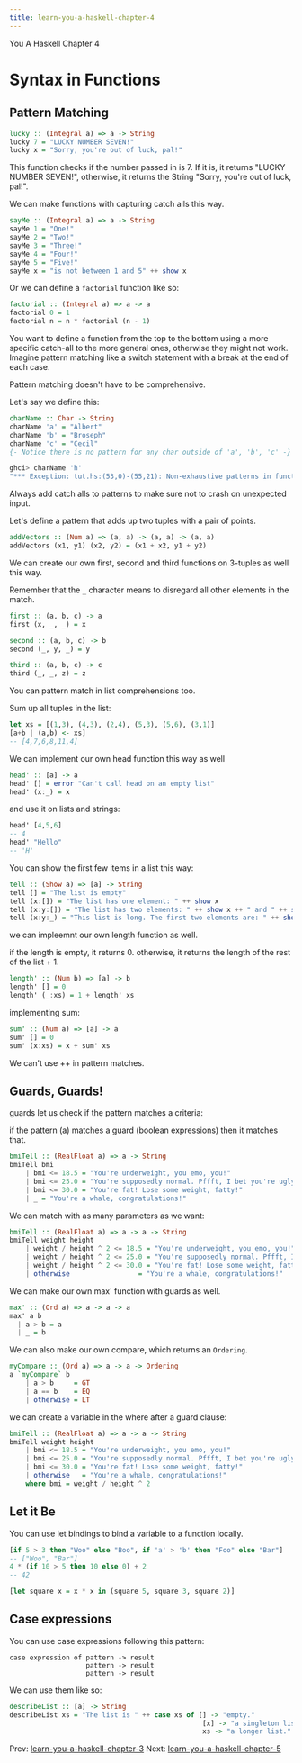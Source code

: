 ```yaml
---
title: learn-you-a-haskell-chapter-4
---
```


You A Haskell Chapter 4

# Syntax in Functions

## Pattern Matching

```hs
lucky :: (Integral a) => a -> String
lucky 7 = "LUCKY NUMBER SEVEN!"
lucky x = "Sorry, you're out of luck, pal!"
```

This function checks if the number passed in is 7. If it is, it returns
"LUCKY NUMBER SEVEN!", otherwise, it returns the String "Sorry,
you're out of luck, pal!".

We can make functions with capturing catch alls this way.

```hs
sayMe :: (Integral a) => a -> String
sayMe 1 = "One!"
sayMe 2 = "Two!"
sayMe 3 = "Three!"
sayMe 4 = "Four!"
sayMe 5 = "Five!"
sayMe x = "is not between 1 and 5" ++ show x
```

Or we can define a `factorial` function like so:

```hs
factorial :: (Integral a) => a -> a
factorial 0 = 1
factorial n = n * factorial (n - 1)
```

You want to define a function from the top to the bottom using a more
specific catch-all to the more general ones, otherwise they might not
work. Imagine pattern matching like a switch statement with a break at
the end of each case.

Pattern matching doesn't have to be comprehensive.

Let's say we define this:

```hs
charName :: Char -> String
charName 'a' = "Albert"
charName 'b' = "Broseph"
charName 'c' = "Cecil"
{- Notice there is no pattern for any char outside of 'a', 'b', 'c' -}
```

```sh
ghci> charName 'h'
"*** Exception: tut.hs:(53,0)-(55,21): Non-exhaustive patterns in function charName
```

Always add catch alls to patterns to make sure not to crash on
unexpected input.

Let's define a pattern that adds up two tuples with a pair of points.

```hs
addVectors :: (Num a) => (a, a) -> (a, a) -> (a, a)
addVectors (x1, y1) (x2, y2) = (x1 + x2, y1 + y2)
```

We can create our own first, second and third functions on 3-tuples as
well this way.

Remember that the `_` character means to disregard all other elements in
the match.

```hs
first :: (a, b, c) -> a
first (x, _, _) = x

second :: (a, b, c) -> b
second (_, y, _) = y

third :: (a, b, c) -> c
third (_, _, z) = z
```

You can pattern match in list comprehensions too.

Sum up all tuples in the list:

```hs
let xs = [(1,3), (4,3), (2,4), (5,3), (5,6), (3,1)]
[a+b | (a,b) <- xs]
-- [4,7,6,8,11,4]
```

We can implement our own head function this way as well

```hs
head' :: [a] -> a
head' [] = error "Can't call head on an empty list"
head' (x:_) = x
```

and use it on lists and strings:

```hs
head' [4,5,6]
-- 4
head' "Hello"
-- 'H'
```

You can show the first few items in a list this way:

```hs
tell :: (Show a) => [a] -> String
tell [] = "The list is empty"
tell (x:[]) = "The list has one element: " ++ show x
tell (x:y:[]) = "The list has two elements: " ++ show x ++ " and " ++ show y
tell (x:y:_) = "This list is long. The first two elements are: " ++ show x ++ " and " ++ show y
```

we can impleemnt our own length function as well.

if the length is empty, it returns 0. otherwise, it returns the length
of the rest of the list + 1.

```hs
length' :: (Num b) => [a] -> b
length' [] = 0
length' (_:xs) = 1 + length' xs
```

implementing sum:

```hs
sum' :: (Num a) => [a] -> a
sum' [] = 0
sum' (x:xs) = x + sum' xs
```

We can't use ++ in pattern matches.

## Guards, Guards!

guards let us check if the pattern matches a criteria:

if the pattern (a) matches a guard (boolean expressions) then it matches
that.

```hs
bmiTell :: (RealFloat a) => a -> String
bmiTell bmi
    | bmi <= 18.5 = "You're underweight, you emo, you!"
    | bmi <= 25.0 = "You're supposedly normal. Pffft, I bet you're ugly!"
    | bmi <= 30.0 = "You're fat! Lose some weight, fatty!"
    | _ = "You're a whale, congratulations!"
```

We can match with as many parameters as we want:

```hs
bmiTell :: (RealFloat a) => a -> a -> String
bmiTell weight height
    | weight / height ^ 2 <= 18.5 = "You're underweight, you emo, you!"
    | weight / height ^ 2 <= 25.0 = "You're supposedly normal. Pffft, I bet you're ugly!"
    | weight / height ^ 2 <= 30.0 = "You're fat! Lose some weight, fatty!"
    | otherwise                 = "You're a whale, congratulations!"
```

We can make our own max' function with guards as well.

```hs
max' :: (Ord a) => a -> a -> a
max' a b
  | a > b = a
  | _ = b
```

We can also make our own compare, which returns an `Ordering`.

```hs
myCompare :: (Ord a) => a -> a -> Ordering
a `myCompare` b
    | a > b     = GT
    | a == b    = EQ
    | otherwise = LT
```

we can create a variable in the where after a guard clause:

```hs
bmiTell :: (RealFloat a) => a -> a -> String
bmiTell weight height
    | bmi <= 18.5 = "You're underweight, you emo, you!"
    | bmi <= 25.0 = "You're supposedly normal. Pffft, I bet you're ugly!"
    | bmi <= 30.0 = "You're fat! Lose some weight, fatty!"
    | otherwise   = "You're a whale, congratulations!"
    where bmi = weight / height ^ 2
```

## Let it Be

You can use let bindings to bind a variable to a function locally.

```hs
[if 5 > 3 then "Woo" else "Boo", if 'a' > 'b' then "Foo" else "Bar"]
-- ["Woo", "Bar"]
4 * (if 10 > 5 then 10 else 0) + 2
-- 42
```

```hs
[let square x = x * x in (square 5, square 3, square 2)]
```

## Case expressions

You can use case expressions following this pattern:

    case expression of pattern -> result
                       pattern -> result
                       pattern -> result

We can use them like so:

```hs
describeList :: [a] -> String
describeList xs = "The list is " ++ case xs of [] -> "empty."
                                                [x] -> "a singleton list."
                                                xs -> "a longer list."
```

Prev:
[learn-you-a-haskell-chapter-3](learn-you-a-haskell-chapter-3.md)
Next:
[learn-you-a-haskell-chapter-5](learn-you-a-haskell-chapter-5.md)
